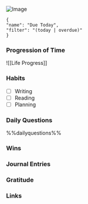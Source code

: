 
<div data-timeline="{{date:DDD}}"></div>

![Image](https://biblia.com/verseoftheday/image/{{date:YYYY-MM-DD}})

```todoist
{
"name": "Due Today",
"filter": "(today | overdue)"
}
```

### Progression of Time

![[Life Progress]]

### Habits
- [ ] Writing
- [ ] Reading
- [ ] Planning

### Daily Questions

%%dailyquestions%%

### Wins

### Journal Entries

### Gratitude

### Links
